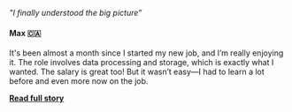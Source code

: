 <i>"I finally understood the big picture”</i>

<h4>Max 🇨🇦</h4>

<p>It's been almost a month since I started my new job, and I’m really enjoying it. The role involves data processing and storage, which is exactly what I wanted. The salary is great too! But it wasn’t easy—I had to learn a lot before and even more now on the job.</p>

<a href="/pages/testimonials-page/#testimonial-full-2"><b><u>Read full story</u></b></a>